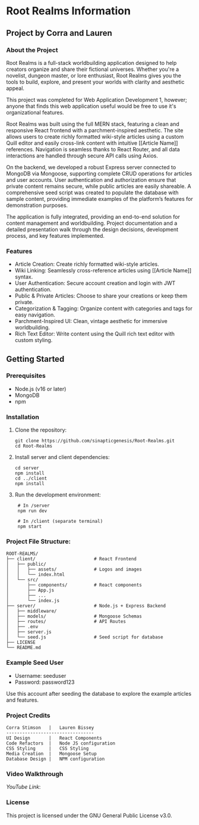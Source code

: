 # Root Realms Information
## Project by Corra and Lauren
### About the Project ###
Root Realms is a full-stack worldbuilding application designed to help creators organize and share their fictional universes. Whether you're a novelist, dungeon master, or lore enthusiast, Root Realms gives you the tools to build, explore, and present your worlds with clarity and aesthetic appeal. 

This project was completed for Web Application Development 1, however; anyone that finds this web application useful would be free to use it's organizational features.

Root Realms was built using the full MERN stack, featuring a clean and responsive React frontend with a parchment-inspired aesthetic. The site allows users to create richly formatted wiki-style articles using a custom Quill editor and easily cross-link content with intuitive [[Article Name]] references. Navigation is seamless thanks to React Router, and all data interactions are handled through secure API calls using Axios.

On the backend, we developed a robust Express server connected to MongoDB via Mongoose, supporting complete CRUD operations for articles and user accounts. User authentication and authorization ensure that private content remains secure, while public articles are easily shareable. A comprehensive seed script was created to populate the database with sample content, providing immediate examples of the platform’s features for demonstration purposes.

The application is fully integrated, providing an end-to-end solution for content management and worldbuilding. Project documentation and a detailed presentation walk through the design decisions, development process, and key features implemented.

### Features ###
* Article Creation: Create richly formatted wiki-style articles.
* Wiki Linking: Seamlessly cross-reference articles using [[Article Name]] syntax.
* User Authentication: Secure account creation and login with JWT authentication.
* Public & Private Articles: Choose to share your creations or keep them private.
* Categorization & Tagging: Organize content with categories and tags for easy navigation.
* Parchment-Inspired UI: Clean, vintage aesthetic for immersive worldbuilding.
* Rich Text Editor: Write content using the Quill rich text editor with custom styling.

## Getting Started ##
### Prerequisites ###
* Node.js (v16 or later)
* MongoDB
* npm

### Installation ###
1. Clone the repository:
   ```
   git clone https://github.com/sinapticgenesis/Root-Realms.git
   cd Root-Realms
   ```
2. Install server and client dependencies:
   ```
   cd server
   npm install
   cd ../client
   npm install
   ```
3. Run the development environment:
   ```
    # In /server
    npm run dev
    
    # In /client (separate terminal)
    npm start
    ```


### Project File Structure: ###

```
ROOT-REALMS/
├── client/                      # React Frontend
│   ├── public/
│   │   ├── assets/              # Logos and images
│   │   └── index.html
│   └── src/
│       ├── components/          # React components
│       ├── App.js
│       ├── ...
│       └── index.js
├── server/                      # Node.js + Express Backend
│   ├── middleware/
│   ├── models/                  # Mongoose Schemas
│   ├── routes/                  # API Routes
│   ├── .env
│   ├── server.js
│   └── seed.js                  # Seed script for database
├── LICENSE
└── README.md
```

### Example Seed User ###
* Username: seeduser
* Password: password123
  
Use this account after seeding the database to explore the example articles and features.

### Project Credits ###

```
Corra Stimson   |   Lauren Bissey
---------------------------------
UI Design       |   React Components
Code Refactors  |   Node JS configuration
CSS Styling     |   CSS Styling
Media Creation  |   Mongoose Setup
Database Design |   NPM configuration
```

### Video Walkthrough ###
_YouTube Link_:

### License ###
This project is licensed under the GNU General Public License v3.0.


